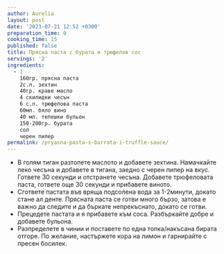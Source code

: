 ```yaml
---
author: Aurelia
layout: post
date: '2023-07-21 12:52 +0300'
preparation_time: 0
cooking_time: 15
published: false
title: Прясна паста с бурата и трюфелов сос
servings: '2'
ingredients:
  - |
    160гр. прясна паста
    2с.л. зехтин
    40гр. краве масло
    4 скилидки чесън
    6 с.л. трюфелова паста
    60мл. бяло вино
    40 мл. телешки бульон
    150-200гр. бурата
    сол 
    черен пипер 
permalink: /pryasna-pasta-s-burrata-i-truffle-sauce/
---
```

- В голям тиган разтопете маслото и добавете зехтина. Намачкайте леко чесъна и добавете в тигана, заедно с черен пипер на вкус. Гответе 30 секунди и отстранете чесъна. Добавете трюфеловата паста, гответе още 30 секунди и прибавете виното. 
- Сгответе пастата във вряща подсолена вода за 1-2минути, докато стане ал денте. Прясната паста се готви много бързо, затова е важно да следите и да бъркате непрекъснато, докато се готви. 
- Прецедете пастата и я прибавете към соса. Разбъркайте добре и добавете бульона. 
- Разпределете в чинии и поставете по една топка/накъсана бирата отгоре. По желание, настържете кора на лимон и гарнирайте с пресен босилек.
